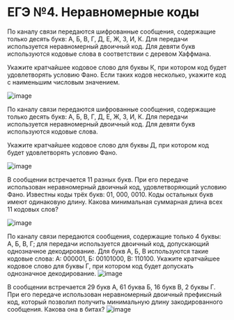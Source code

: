 # ЕГЭ №4. Неравномерные коды
По каналу связи передаются шифрованные сообщения, содержащие только десять букв: А, Б, В, Г, Д, Е, Ж, З, И, К. Для передачи используется неравномерный двоичный код. Для девяти букв используются кодовые слова в соответствии с деревом Хаффмана.

Укажите кратчайшее  кодовое слово для буквы К, при котором код будет удовлетворять условию Фано. Если таких кодов несколько, укажите код с наименьшим  числовым значением.

![image](https://user-images.githubusercontent.com/70198995/172584698-ba050c8c-48f7-4be6-9dbc-59b8c68e090c.png)

По каналу связи передаются шифрованные сообщения, содержащие только десять букв: А, Б, В, Г, Д, Е, Ж, З, И, К. Для передачи используется неравномерный двоичный код. Для девяти букв используются кодовые слова.

Укажите кратчайшее  кодовое слово для буквы Д, при котором код будет удовлетворять условию Фано.

![image](https://user-images.githubusercontent.com/70198995/172589859-efa2a7bd-2e6b-462e-abf5-ae443c529931.png)

В сообщении встречается 11 разных букв. При его передаче использован неравномерный двоичный код, удовлетворяющий условию Фано. Известны коды трёх букв: 01, 000, 0010. Коды остальных букв имеют одинаковую длину. Какова минимальная суммарная длина всех 11 кодовых слов?

![image](https://user-images.githubusercontent.com/70198995/172590979-75af9aac-9fa9-473a-a6c7-e8584a660512.png)

По каналу связи передаются сообщения, содержащие только 4 буквы: А, Б, В, Г; для передачи используется двоичный код, допускающий однозначное декодирование. Для букв А, Б, В используются такие кодовые слова: А: 000001, Б: 00101000, В: 110100. Укажите кратчайшее кодовое слово для буквы Г, при котором код будет допускать однозначное декодирование.
![image](https://user-images.githubusercontent.com/70198995/172592022-b2ccd0e5-0e6c-489a-b5f4-a8e5786fd6f1.png)

В сообщении встречается 29 букв А, 61 буква Б, 16 букв В, 2 буквы Г. При его передаче использован неравномерный двоичный префиксный код, который позволил получить минимальную длину закодированного сообщения. Какова она в битах?
![image](https://user-images.githubusercontent.com/70198995/172593177-39799862-1883-456d-b103-54b5fc2dd4d0.png)
